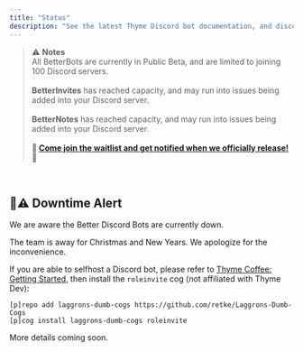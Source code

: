 ```yaml
---
title: "Status"
description: "See the latest Thyme Discord bot documentation, and discover/add new Thyme bots and services. Check Thyme bot status, uptime, and downtime notifications."
---
```


> ⚠ **Notes**
> <br>
> All BetterBots are currently in Public Beta, and are limited to joining 100 Discord servers.
> <br><br>
> **BetterInvites** has reached capacity, and may run into issues being added into your Discord server.
> <br><br>
> **BetterNotes** has reached capacity, and may run into issues being added into your Discord server.
> <br><br>
> **🌿 [Come join the waitlist and get notified when we officially release!](/discord) 🌿**

<br />

## 🔴⚠️ Downtime Alert

We are aware the Better Discord Bots are currently down.

The team is away for Christmas and New Years. We apologize for the inconvenience.

If you are able to selfhost a Discord bot, please refer to [Thyme Coffee: Getting Started](https://thymedev.github.io/coffee/start/), then install the `roleinvite` cog (not affiliated with Thyme Dev):

```
[p]repo add laggrons-dumb-cogs https://github.com/retke/Laggrons-Dumb-Cogs
[p]cog install laggrons-dumb-cogs roleinvite
```

More details coming soon.

<br />

<Status-BotCount />
